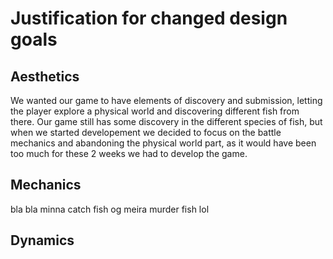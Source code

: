 # Justification for changed design goals

## Aesthetics

We wanted our game to have elements of discovery and submission, letting the player explore a physical world and discovering different fish from there. Our game still has some discovery in the different species of fish, but when we started developement we decided to focus on the battle mechanics and abandoning the physical world part, as it would have been too much for these 2 weeks we had to develop the game.

## Mechanics

bla bla minna catch fish og meira murder fish lol

## Dynamics

